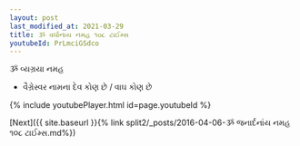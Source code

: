 ```yaml
---
layout: post
last_modified_at: 2021-03-29
title: ૐ વર્ધાનાય નમહ ૧૦૮ ટાઈમ્સ
youtubeId: PrLmciGSdco
---
```

 
 
 ૐ વ્યગ્રયા નમહ  
 
 -  વૈગ્રેસ્વર નામના દેવ કોણ છે / વાઘ કોણ છે 
 
  
 
  
 
 
 
 
 
 


{% include youtubePlayer.html id=page.youtubeId %}
 
[Next]({{ site.baseurl }}{% link  split2/_posts/2016-04-06-ૐ જનાર્દનાંય નમહ ૧૦૮ ટાઈમ્સ.md%})
 
